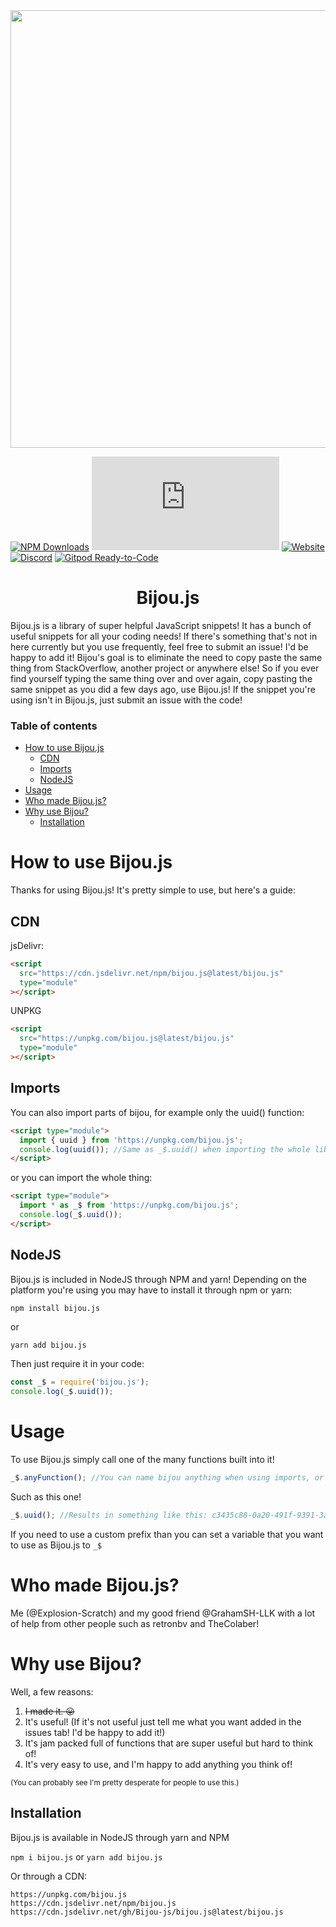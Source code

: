 <div align="center"><a href="https://bijou.js.org"><img width="700" src="https://bijou.js.org/bijou.png"></a></div>

[![NPM Downloads](https://img.shields.io/npm/dm/bijou.js.svg?style=for-the-badge&color=lightseagreen)](https://npmjs.com/bijou.js)
[![GitHub stars](https://img.shields.io/github/stars/bijou-js/bijou.js?color=lightseagreen&style=for-the-badge)](https://github.com/bijou-js/bijou.js/stargazers)
[![Website](https://img.shields.io/website?down_color=lightseagreen&down_message=Down%20%3A%27%28&label=Website%20status&style=for-the-badge&up_color=lightseagreen&up_message=Online%21&url=https%3A%2F%2Fbijou.js.org)](https://bijou.js.org)
[![Discord](https://img.shields.io/discord/789662824678686720?style=for-the-badge&color=lightseagreen)](https://discord.gg/3RNwD2xcr5)
[![Gitpod Ready-to-Code](https://img.shields.io/badge/Gitpod-ready--to--code-blue?logo=gitpod&style=for-the-badge&color=lightseagreen)](https://gitpod.io/#https://github.com/bijou-js/bijou.js)

<h1 align=center>Bijou.js</h1>

Bijou.js is a library of super helpful JavaScript snippets! It has a bunch of
useful snippets for all your coding needs! If there's something that's not in
here currently but you use frequently, feel free to submit an issue! I'd be happy
to add it! Bijou's goal is to eliminate the need to copy paste the same thing
from StackOverflow, another project or anywhere else! So if you ever find
yourself typing the same thing over and over again, copy pasting the same
snippet as you did a few days ago, use Bijou.js! If the snippet you're using
isn't in Bijou.js, just submit an issue with the code!

### Table of contents

- [How to use Bijou.js](#how-to-use-bijoujs)
  - [CDN](#cdn)
  - [Imports](#imports)
  - [NodeJS](#nodejs)
- [Usage](#usage)
- [Who made Bijou.js?](#who-made-bijoujs)
- [Why use Bijou?](#why-use-bijou)
  - [Installation](#installation)

# How to use Bijou.js

Thanks for using Bijou.js! It's pretty simple to use, but here's a guide:

## CDN

jsDelivr:

```html
<script
  src="https://cdn.jsdelivr.net/npm/bijou.js@latest/bijou.js"
  type="module"
></script>
```

UNPKG

```html
<script
  src="https://unpkg.com/bijou.js@latest/bijou.js"
  type="module"
></script>
```

## Imports

You can also import parts of bijou, for example only the uuid() function:

```html
<script type="module">
  import { uuid } from 'https://unpkg.com/bijou.js';
  console.log(uuid()); //Same as _$.uuid() when importing the whole library.
</script>
```

or you can import the whole thing:

```html
<script type="module">
  import * as _$ from 'https://unpkg.com/bijou.js';
  console.log(_$.uuid());
</script>
```

## NodeJS

Bijou.js is included in NodeJS through NPM and yarn! Depending on the platform you're using you may have to install it through npm or yarn:

```bash
npm install bijou.js
```

or

```
yarn add bijou.js
```

Then just require it in your code:

```js
const _$ = require('bijou.js');
console.log(_$.uuid());
```

# Usage

To use Bijou.js simply call one of the many functions built into it!

```js
_$.anyFunction(); //You can name bijou anything when using imports, or when using node you can name it using require();
```

Such as this one!

```js
_$.uuid(); //Results in something like this: c3435c88-0a20-491f-9391-3afde9c4a2d1
```

If you need to use a custom prefix than you can set a variable that you want to use as Bijou.js to `_$`

# Who made Bijou.js?

Me (@Explosion-Scratch) and my good friend @GrahamSH-LLK with a lot of help from other people such as retronbv and TheColaber!

# Why use Bijou?

Well, a few reasons:

1. <s>I made it. 😛</s>
2. It's useful! (If it's not useful just tell me what you want added in the
   issues tab! I'd be happy to add it!)
3. It's jam packed full of functions that are super useful but hard to think of!
4. It's very easy to use, and I'm happy to add anything you think of!

<small>(You can probably see I'm pretty desperate for people to use
this.)</small>

## Installation

Bijou.js is available in NodeJS through yarn and NPM

`npm i bijou.js`
or
`yarn add bijou.js`

Or through a CDN:

```
https://unpkg.com/bijou.js
https://cdn.jsdelivr.net/npm/bijou.js
https://cdn.jsdelivr.net/gh/Bijou-js/bijou.js@latest/bijou.js
```
